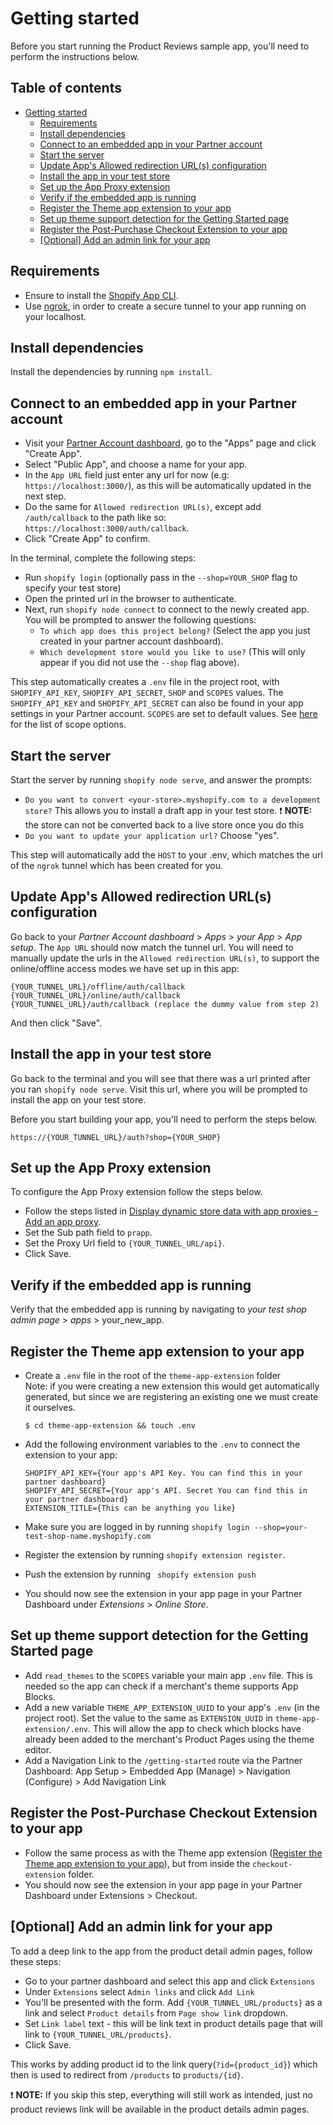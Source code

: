 # Getting started

Before you start running the Product Reviews sample app, you'll need to perform the instructions below.

## Table of contents

- [Getting started](#getting-started)
  - [Requirements](#requirements)
  - [Install dependencies](#install-dependencies)
  - [Connect to an embedded app in your Partner account](#connect-to-an-embedded-app-in-your-partner-account)
  - [Start the server](#start-the-server)
  - [Update App's Allowed redirection URL(s) configuration](#update-apps-allowed-redirection-urls-configuration)
  - [Install the app in your test store](#install-the-app-in-your-test-store)
  - [Set up the App Proxy extension](#set-up-the-app-proxy-extension)
  - [Verify if the embedded app is running](#verify-if-the-embedded-app-is-running)
  - [Register the Theme app extension to your app](#register-the-theme-app-extension-to-your-app)
  - [Set up theme support detection for the Getting Started page](#set-up-theme-support-detection-for-the-getting-started-page)
  - [Register the Post-Purchase Checkout Extension to your app](#register-the-post-purchase-checkout-extension-to-your-app)
  - [[Optional] Add an admin link for your app](#optional-add-an-admin-link-for-your-app)

## Requirements

- Ensure to install the [Shopify App CLI](https://shopify.dev/tools/cli).
- Use [ngrok](https://ngrok.com), in order to create a secure tunnel to your app running on your localhost.

## Install dependencies

Install the dependencies by running `npm install`.

## Connect to an embedded app in your Partner account

- Visit your [Partner Account dashboard](https://partners.shopify.com/organizations), go to the "Apps" page and click "Create App".
- Select "Public App", and choose a name for your app.
- In the `App URL` field just enter any url for now (e.g: `https://localhost:3000/`), as this will be automatically updated in the next step.
- Do the same for `Allowed redirection URL(s)`, except add `/auth/callback` to the path like so: `https://localhost:3000/auth/callback`.
- Click "Create App" to confirm.

In the terminal, complete the following steps:

- Run `shopify login` (optionally pass in the `--shop=YOUR_SHOP` flag to specify your test store)
- Open the printed url in the browser to authenticate.
- Next, run `shopify node connect` to connect to the newly created app. You will be prompted to answer the following questions:
  - `To which app does this project belong?` (Select the app you just created in your partner account dashboard).
  - `Which development store would you like to use?` (This will only appear if you did not use the `--shop` flag above).

This step automatically creates a `.env` file in the project root, with `SHOPIFY_API_KEY`, `SHOPIFY_API_SECRET`, `SHOP` and `SCOPES` values. The `SHOPIFY_API_KEY` and `SHOPIFY_API_SECRET` can also be found in your app settings in your Partner account. `SCOPES` are set to default values. See [here](https://shopify.dev/docs/admin-api/access-scopes) for the list of scope options.

## Start the server

Start the server by running `shopify node serve`, and answer the prompts:

- `Do you want to convert <your-store>.myshopify.com to a development store?`
  This allows you to install a draft app in your test store.
  ❗️ **NOTE:** the store can not be converted back to a live store once you do this
- `Do you want to update your application url?` Choose "yes".

This step will automatically add the `HOST` to your .env, which matches the url of the `ngrok` tunnel which has been created for you.

## Update App's Allowed redirection URL(s) configuration

Go back to your _Partner Account dashboard_ > _Apps_ > _your App_ > _App setup_. The `App URL` should now match the tunnel url. You will need to manually update the urls in the `Allowed redirection URL(s)`, to support the online/offline access modes we have set up in this app:

```
{YOUR_TUNNEL_URL}/offline/auth/callback
{YOUR_TUNNEL_URL}/online/auth/callback
{YOUR_TUNNEL_URL}/auth/callback (replace the dummy value from step 2)
```

And then click "Save".

## Install the app in your test store

Go back to the terminal and you will see that there was a url printed after you ran `shopify node serve`. Visit this url, where you will be prompted to install the app on your test store.

Before you start building your app, you'll need to perform the steps below.

```
https://{YOUR_TUNNEL_URL}/auth?shop={YOUR_SHOP}
```

## Set up the App Proxy extension

To configure the App Proxy extension follow the steps below.

- Follow the steps listed in [Display dynamic store data with app proxies - Add an app proxy](https://shopify.dev/tutorials/display-dynamic-store-data-with-app-proxies#add-an-app-proxy).
- Set the Sub path field to `prapp`.
- Set the Proxy Url field to `{YOUR_TUNNEL_URL/api}`.
- Click Save.

## Verify if the embedded app is running

Verify that the embedded app is running by navigating to _your test shop admin page_ > _apps_ > your_new_app.

## Register the Theme app extension to your app

- Create a `.env` file in the root of the `theme-app-extension` folder  
  Note: if you were creating a new extension this would get automatically generated, but since we are registering an existing one we must create it ourselves.

  ```
  $ cd theme-app-extension && touch .env
  ```

- Add the following environment variables to the `.env` to connect the extension to your app:

  ```
  SHOPIFY_API_KEY={Your app's API Key. You can find this in your partner dashboard}
  SHOPIFY_API_SECRET={Your app's API. Secret You can find this in your partner dashboard}
  EXTENSION_TITLE={This can be anything you like}
  ```

- Make sure you are logged in by running `shopify login --shop=your-test-shop-name.myshopify.com`
- Register the extension by running `shopify extension register`.
- Push the extension by running ` shopify extension push`
- You should now see the extension in your app page in your Partner Dashboard under _Extensions_ > _Online Store_.

## Set up theme support detection for the Getting Started page

- Add `read_themes` to the `SCOPES` variable your main app `.env` file. This is needed so the app can check if a merchant's theme supports App Blocks.
- Add a new variable `THEME_APP_EXTENSION_UUID` to your app's `.env` (in the project root). Set the value to the same as `EXTENSION_UUID` in `theme-app-extension/.env`. This will allow the app to check which blocks have already been added to the merchant's Product Pages using the theme editor.
- Add a Navigation Link to the `/getting-started` route via the Partner Dashboard: App Setup > Embedded App (Manage) > Navigation (Configure) > Add Navigation Link

## Register the Post-Purchase Checkout Extension to your app

- Follow the same process as with the Theme app extension ([Register the Theme app extension to your app](#register-the-theme-app-extension-to-your-app)), but from inside the `checkout-extension` folder.
- You should now see the extension in your app page in your Partner Dashboard under Extensions > Checkout.

## [Optional] Add an admin link for your app

To add a deep link to the app from the product detail admin pages, follow these steps:

- Go to your partner dashboard and select this app and click `Extensions`
- Under `Extensions` select `Admin links` and click `Add Link`
- You'll be presented with the form. Add `{YOUR_TUNNEL_URL/products}` as a link and select `Product details` from `Page show link` dropdown.
- Set `Link label` text - this will be link text in product details page that will link to `{YOUR_TUNNEL_URL/products}`.
- Click Save.

This works by adding product id to the link query(`?id={product_id}`) which then is used to redirect from `/products` to `products/{id}`.

❗️ **NOTE:** If you skip this step, everything will still work as intended, just no product reviews link will be available in the product details admin pages.
